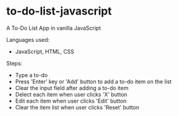 # to-do-list-javascript

A To-Do List App in vanilla JavaScript

Languages used:

- JavaScript, HTML, CSS

Steps:

- Type a to-do
- Press 'Enter' key or 'Add' button to add a to-do item on the list
- Clear the input field after adding a to-do item
- Delect each item when user clicks 'X' button
- Edit each item when user clicks 'Edit' button
- Clear the item list when user clicks 'Reset' button
